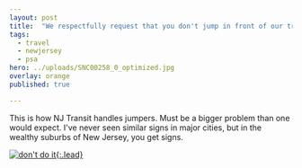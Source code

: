 ```yaml
---
layout: post
title:  "We respectfully request that you don't jump in front of our trains."
tags:
  - travel
  - newjersey
  - psa
hero: ../uploads/SNC00258_0_optimized.jpg
overlay: orange
published: true

---
```


This is how NJ Transit handles jumpers. Must be a bigger problem than one would expect. I've never seen similar signs in major cities, but in the wealthy suburbs of New Jersey, you get signs.

[![don't do it](../uploads/SNC00258_0_optimized.jpg){:.lead}](../uploads/SNC00258_0.jpg)
